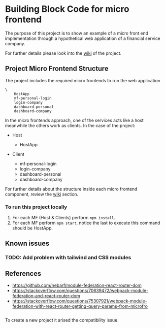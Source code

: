 # Building Block Code for micro frontend

The purpose of this project is to show an example of a micro front end implementation through a hypothetical web application of a financial service company. 

For further details please look into the [wiki](https://github.com/saffog/bb-micro-frontend/wiki#micro-frontend-building-code-block) of the project.

## Project Micro Frontend Structure

The project includes the required micro frontends to run the web application

```
\
    HostApp
    mf-personal-login
    login-company
    dashboard-personal
    dashboard-company
```  

In the micro frontends approach, one of the services acts like a host meanwhile the others work as clients. In the case of the project:

- Host
  - HostApp

- Client
  - mf-personal-login
  - login-company
  - dashboard-personal
  - dashboard-company

For further details about the structure inside each micro frontend component, review the [wiki](https://github.com/saffog/bb-micro-frontend/wiki/MF-Structure) section.

### To run this project locally

1. For each MF (Host & Clients) perform `npm install`.
2. For each MF perform `npm start`, notice the last to execute this command should be HostApp.

## Known issues

### TODO: Add problem with tailwind and CSS modules

## References
  - https://github.com/nebarf/module-federation-react-router-dom
  - https://stackoverflow.com/questions/70639472/webpack-module-federation-and-react-router-dom
  - https://stackoverflow.com/questions/75307921/webpack-module-federation-with-react-router-getting-query-params-from-microfro

```
```

To create a new project it arised the compatibility issue.

